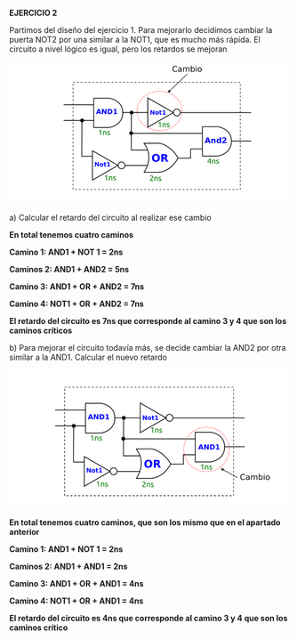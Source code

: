 **EJERCICIO 2**

Partimos del diseño del ejercicio 1. Para mejorarlo decidimos cambiar la puerta NOT2 por una similar a la NOT1, que es mucho más rápida. El circuito a nivel lógico es igual, pero los retardos se mejoran

![Image text](https://github.com/yolandalillo/2021-2022-ASAII/blob/main/S06/images/ejercicio2.png)


  a) Calcular el retardo del circuito al realizar ese cambio
   
  **En total tenemos cuatro caminos**
  
  **Camino 1: AND1 + NOT 1 = 2ns**
  
  **Caminos 2: AND1 + AND2 = 5ns**
  
  **Camino 3: AND1 + OR + AND2 = 7ns**
  
  **Camino 4: NOT1 + OR + AND2 = 7ns**
  
  **El retardo del circuito es 7ns que corresponde al camino 3 y 4 que son los caminos críticos**
   
   b) Para mejorar el circuito todavía más, se decide cambiar la AND2 por otra similar a la AND1. Calcular el nuevo retardo
   
 ![Image text](https://github.com/yolandalillo/2021-2022-ASAII/blob/main/S06/images/ejercicio2.1.png)
 
    
  **En total tenemos cuatro caminos, que son los mismo que en el apartado anterior**
  
  **Camino 1: AND1 + NOT 1 = 2ns**
  
  **Caminos 2: AND1 + AND1 = 2ns**
  
  **Camino 3: AND1 + OR + AND1 = 4ns**
  
  **Camino 4: NOT1 + OR + AND1 = 4ns**
  
  **El retardo del circuito es 4ns que corresponde al camino 3 y 4 que son los caminos crítico**


